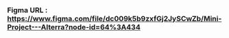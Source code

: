 ### Figma URL : https://www.figma.com/file/dc009k5b9zxfGj2JySCwZb/Mini-Project---Alterra?node-id=64%3A434
